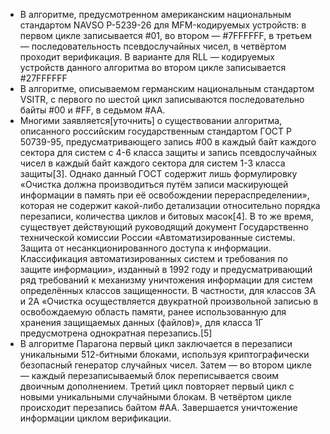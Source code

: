 * В алгоритме, предусмотренном американским национальным стандартом NAVSO P-5239-26 для MFM-кодируемых устройств: в первом цикле записывается #01, во втором — #7FFFFFF, в третьем — последовательность псевдослучайных чисел, в четвёртом проходит верификация. В варианте для RLL — кодируемых устройств данного алгоритма во втором цикле записывается #27FFFFFF
* В алгоритме, описываемом германским национальным стандартом VSITR, с первого по шестой цикл записываются последовательно байты #00 и #FF, в седьмом #AA.
* Многими заявляется[уточнить] о существовании алгоритма, описанного российским государственным стандартом ГОСТ P 50739-95, предусматривающего запись #00 в каждый байт каждого сектора для систем с 4-6 класса защиты и запись псевдослучайных чисел в каждый байт каждого сектора для систем 1-3 класса защиты[3]. Однако данный ГОСТ содержит лишь формулировку «Очистка должна производиться путём записи маскирующей информации в память при её освобождении перераспределении», которая не содержит какой-либо детализации относительно порядка перезаписи, количества циклов и битовых масок[4]. В то же время, существует действующий руководящий документ Государственно технической комиссии России «Автоматизированные системы. Защита от несанкционированного доступа к информации. Классификация автоматизированных систем и требования по защите информации», изданный в 1992 году и предусматривающий ряд требований к механизму уничтожения информации для систем определённых классов защищенности. В частности, для классов 3А и 2A «Очистка осуществляется двукратной произвольной записью в освобождаемую область памяти, ранее использованную для хранения защищаемых данных (файлов)», для класса 1Г предусмотрена однократная перезапись.[5]
* В алгоритме Парагона первый цикл заключается в перезаписи уникальными 512-битными блоками, используя криптографически безопасный генератор случайных чисел. Затем — во втором цикле — каждый перезаписываемый блок переписывается своим двоичным дополнением. Третий цикл повторяет первый цикл с новыми уникальными случайными блокам. В четвёртом цикле происходит перезапись байтом #AA. Завершается уничтожение информации циклом верификации.

